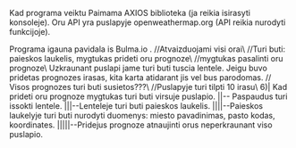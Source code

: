 Kad programa veiktu Paimama AXIOS biblioteka (ja reikia isirasyti konsoleje).
Oru API yra puslapyje openweathermap.org (API reikia nurodyti funkcijoje).

Programa igauna pavidala is Bulma.io .
//Atvaizduojami visi orai\\
//Turi buti: paieskos laukelis, mygtukas prideti oru prognoze\\
//mygtukas pasalinti oru prognoze\\
Uzkraunant puslapi jame turi buti tuscia lentele.
Jeigu buvo pridetas prognozes irasas, kita karta atidarant jis vel bus parodomas.
// Visos prognozes turi buti susietos???\\
//Puslapyje turi tilpti 10 irasu\\
6)| Kad prideti oru prognoze mygtukas turi buti virsuje puslapio.
||-- Paspaudus turi issokti lentele.
|||--Lenteleje turi buti paieskos laukelis.
||||--Paieskos laukelyje turi buti nurodyti duomenys: miesto pavadinimas, pasto kodas, koordinates.
|||||--Pridejus prognoze atnaujinti orus neperkraunant viso puslapio.